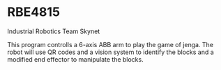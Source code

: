 # RBE4815
Industrial Robotics Team Skynet

This program controlls a 6-axis ABB arm to play the game of jenga.
The robot will use QR codes and a vision system to identify the blocks
and a modified end effector to manipulate the blocks.
